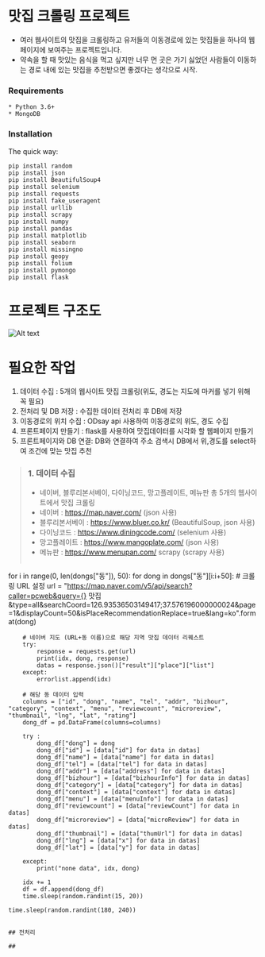 # 맛집 크롤링 프로젝트
* 여러 웹사이트의 맛집을 크롤링하고 유저들의 이동경로에 있는 맛집들을 하나의 웹페이지에 보여주는 프로젝트입니다.
* 약속을 할 때 맛있는 음식을 먹고 싶지만 너무 먼 곳은 가기 싫었던 사람들이 이동하는 경로 내에 있는 맛집을 추천받으면 좋겠다는 생각으로 시작.

### Requirements
```
* Python 3.6+
* MongoDB
```
### Installation
The quick way:
```
pip install random
pip install json
pip install BeautifulSoup4
pip install selenium
pip install requests
pip install fake_useragent
pip install urllib
pip install scrapy
pip install numpy
pip install pandas
pip install matplotlib
pip install seaborn
pip install missingno
pip install geopy
pip install folium
pip install pymongo
pip install flask
```
# 프로젝트 구조도
![Alt text](https://cdn.discordapp.com/attachments/776743867772960779/786457164444074004/unknown.png)

# 필요한 작업 
1. 데이터 수집 : 5개의 웹사이트 맛집 크롤링(위도, 경도는 지도에 마커를 넣기 위해 꼭 필요) 
2. 전처리 및 DB 저장 : 수집한 데이터 전처리 후 DB에 저장
3. 이동경로의 위치 수집 : ODsay api 사용하여 이동경로의 위도, 경도 수집   
4. 프론트페이지 만들기 : flask를 사용하여 맛집데이터를 시각화 할 웹페이지 만들기
5. 프론트페이지와 DB 연결: DB와 연결하여 주소 검색시 DB에서 위,경도를 select하여 조건에 맞는 맛집 추천   
   
> ### 1. 데이터 수집
> * 네이버, 블루리본서베이, 다이닝코드, 망고플레이트, 메뉴판 총 5개의 웹사이트에서 맛집 크롤링
> * 네이버 : <https://map.naver.com/> (json 사용)
> * 블루리본서베이 : <https://www.bluer.co.kr/> (BeautifulSoup, json 사용)
> * 다이닝코드 : <https://www.diningcode.com/> (selenium 사용)
> * 망고플레이트 : <https://www.mangoplate.com/> (json 사용)
> * 메뉴판 : <https://www.menupan.com/> scrapy (scrapy 사용)
> ```
for i in range(0, len(dongs["동"]), 50):
    for dong in dongs["동"][i:i+50]:
        # 크롤링 URL 설정
        url = "https://map.naver.com/v5/api/search?caller=pcweb&query={} 맛집&type=all&searchCoord=126.93536503149417;37.576196000000024&page=1&displayCount=50&isPlaceRecommendationReplace=true&lang=ko".format(dong)

        # 네이버 지도 (URL+동 이름)으로 해당 지역 맛집 데이터 리퀘스트
        try:
            response = requests.get(url)
            print(idx, dong, response)
            datas = response.json()["result"]["place"]["list"]
        except:
            errorlist.append(idx)
        
        # 해당 동 데이터 입력
        columns = ["id", "dong", "name", "tel", "addr", "bizhour", "category", "context", "menu", "reviewcount", "microreview", "thumbnail", "lng", "lat", "rating"]
        dong_df = pd.DataFrame(columns=columns)
        
        try :
            dong_df["dong"] = dong
            dong_df["id"] = [data["id"] for data in datas]
            dong_df["name"] = [data["name"] for data in datas]
            dong_df["tel"] = [data["tel"] for data in datas]
            dong_df["addr"] = [data["address"] for data in datas]
            dong_df["bizhour"] = [data["bizhourInfo"] for data in datas]
            dong_df["category"] = [data["category"] for data in datas]
            dong_df["context"] = [data["context"] for data in datas]
            dong_df["menu"] = [data["menuInfo"] for data in datas]
            dong_df["reviewcount"] = [data["reviewCount"] for data in datas]
            dong_df["microreview"] = [data["microReview"] for data in datas]
            dong_df["thumbnail"] = [data["thumUrl"] for data in datas]
            dong_df["lng"] = [data["x"] for data in datas]
            dong_df["lat"] = [data["y"] for data in datas]
        
        except:
            print("none data", idx, dong)
    
        idx += 1
        df = df.append(dong_df)
        time.sleep(random.randint(15, 20))
    
    time.sleep(random.randint(180, 240))
```

## 전처리
```

```
## 
       
        
